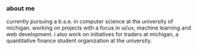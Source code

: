 ### about me

currently pursuing a b.s.e. in computer science at the university of michigan. working on projects with a focus in ui/ux, machine learning and web development. i also work on initiatives for traders at michigan, a quantitative finance student organization at the university.

